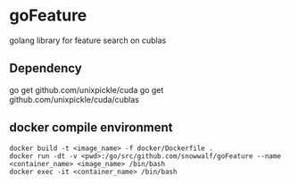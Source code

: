 # goFeature
 golang library for feature search on cublas

## Dependency
go get github.com/unixpickle/cuda
go get github.com/unixpickle/cuda/cublas

## docker compile environment

```
docker build -t <image_name> -f docker/Dockerfile .
docker run -dt -v <pwd>:/go/src/github.com/snowwalf/goFeature --name <container_name> <image_name> /bin/bash
docker exec -it <container_name> /bin/bash
```